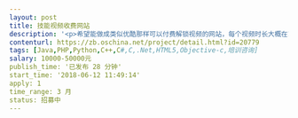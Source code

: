 ```yaml
---                
layout: post       
title: 技能视频收费网站           
description: '<p>希望能做成类似优酷那样可以付费解锁视频的网站，每个视频时长大概在15-30分钟。需要支持后台可上 传视频；视频防盗防拦截下载；能预留一些广告位置；能加入付费下载附件和类似网购页面的展示商品 介绍商品属性和在线支付的功能。当然网页也要将为时尚，不能太简陋了。预算部分如果不够可以再详细谈谈。</p>'     
contenturl: https://zb.oschina.net/project/detail.html?id=20779      
tags: [Java,PHP,Python,C++,C#,C,.Net,HTML5,Objective-c,培训咨询]            
salary: 10000-50000元          
publish_time: '已发布 28 分钟'         
start_time: '2018-06-12 11:49:14'           
apply: 1                   
time_range: 3 月              
status: 招募中                  
---                 
```

